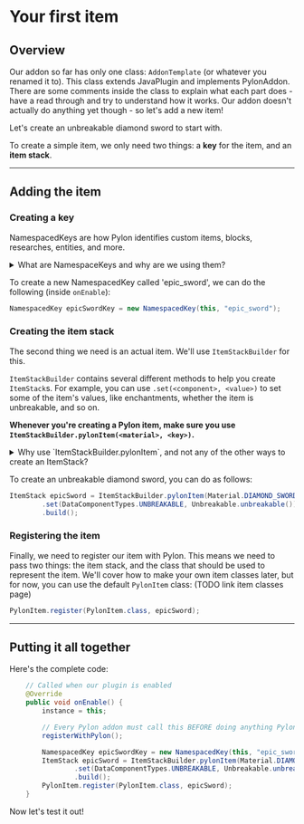 # Your first item

## Overview

Our addon so far has only one class: `AddonTemplate` (or whatever you renamed it to). This class extends JavaPlugin and implements PylonAddon. There are some comments inside the class to explain what each part does - have a read through and try to understand how it works. Our addon doesn't actually do anything yet though - so let's add a new item!

Let's create an unbreakable diamond sword to start with.

To create a simple item, we only need two things: a **key** for the item, and an **item stack**.

---

## Adding the item

### Creating a key

NamespacedKeys are how Pylon identifies custom items, blocks, researches, entities, and more.

<details>
    <summary>What are NamespaceKeys and why are we using them?</summary>
    A key is just a simple piece of text, like `pylonbase:copper_dust`, which allows Pylon to uniquely identify your item. This is very similar to how vanilla Minecraft items have IDs. Why don't we just use `copper_dust` as the key? Well, what if two addons add an item called `copper_dust`? We won't be able to tell which one is which! To fix this, Pylon uses `NamespacedKey`s, which just means we take a string *and* your addon's name, and put them together - for example, `my_addon:copper_dust`.
</details>

To create a new NamespacedKey called 'epic_sword', we can do the following (inside `onEnable`):
```java
NamespacedKey epicSwordKey = new NamespacedKey(this, "epic_sword");
```

### Creating the item stack

The second thing we need is an actual item. We'll use `ItemStackBuilder` for this.

`ItemStackBuilder` contains several different methods to help you create `ItemStack`s. For example, you can use `.set(<component>, <value>)` to set some of the item's values, like enchantments, whether the item is unbreakable, and so on.

**Whenever you're creating a Pylon item, make sure you use `ItemStackBuilder.pylonItem(<material>, <key>)`.**

<details>
    <summary>Why use `ItemStackBuilder.pylonItem`, and not any of the other ways to create an ItemStack?</summary>

    There are others ways to create ItemStacks, but **do not** use these to create Pylon items. Under the hood, Pylon stores item keys in PersistentDataContainers, or PDCs (we'll cover them later in the tutorial - if you don't know what a PDC is, for now just imagine it as a simple way to store data inside an in-game item). When you call ItemStackBuilder.pylonItem and supply a key, that key is written to the item's PersistentDataContainer automatically. If you supply your own item stack, its PDC won't contain the item's key, and Pylon won't be able to differentiate that item with a regular Minecraft item.

    `ItemStackBuilder` also sets the name and lore of the item to the default translation keys (which will be explained later in this tutorial).
</details>

To create an unbreakable diamond sword, you can do as follows:
```Java
ItemStack epicSword = ItemStackBuilder.pylonItem(Material.DIAMOND_SWORD, epicSwordKey)
        .set(DataComponentTypes.UNBREAKABLE, Unbreakable.unbreakable())
        .build();
```

### Registering the item

Finally, we need to register our item with Pylon. This means we need to pass two things: the item stack, and the class that should be used to represent the item. We'll cover how to make your own item classes later, but for now, you can use the default `PylonItem` class: (TODO link item classes page)
```java
PylonItem.register(PylonItem.class, epicSword);
```

---

## Putting it all together

Here's the complete code:
```java
    // Called when our plugin is enabled
    @Override
    public void onEnable() {
        instance = this;

        // Every Pylon addon must call this BEFORE doing anything Pylon-related
        registerWithPylon();

        NamespacedKey epicSwordKey = new NamespacedKey(this, "epic_sword");
        ItemStack epicSword = ItemStackBuilder.pylonItem(Material.DIAMOND_SWORD, epicSwordKey)
                .set(DataComponentTypes.UNBREAKABLE, Unbreakable.unbreakable())
                .build();
        PylonItem.register(PylonItem.class, epicSword);
    }
```
Now let's test it out!


